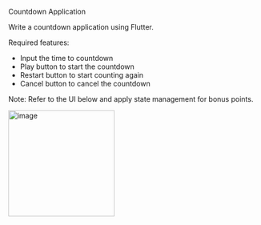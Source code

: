 Countdown Application

Write a countdown application using Flutter.

Required features:

- Input the time to countdown
- Play button to start the countdown
- Restart button to start counting again
- Cancel button to cancel the countdown

Note: Refer to the UI below and apply state management for bonus points.

<img width="212" alt="image" src="https://user-images.githubusercontent.com/33770357/210479743-1ed49486-104a-4b3b-81ec-9c3e8c9b94ec.png">

